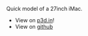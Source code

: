 Quick model of a 27inch iMac.

- View on [p3d.in](http://p3d.in/SXXUK)!
- View on [github](https://github.com/thorsummoner/model-iMac27/blob/master/models/iMac%2027in.stl)
